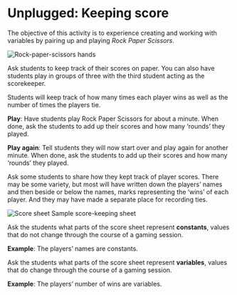 # Unplugged: Keeping score

The objective of this activity is to experience creating and working with variables by pairing up and playing _Rock Paper Scissors_.

![Rock-paper-scissors hands](/static/courses/csintro/variables/rps-sketch.jpg)

Ask students to keep track of their scores on paper. 
You can also have students play in groups of three with the third student acting as the scorekeeper.

Students will keep track of how many times each player wins as well as the number of times the players tie. 

**Play**: Have students play Rock Paper Scissors for about a minute. When done, ask the students to add up their scores and how many ‘rounds’ they played. 

**Play again**: Tell students they will now start over and play again for another minute. When done, ask the students to add up their scores and how many ‘rounds’ they played. 

Ask some students to share how they kept track of player scores. 
There may be some variety, but most will have written down the players’ names and then beside or below the names, marks representing the ‘wins’ of each player. And they may have made a separate place for recording ties.

![Score sheet](/static/courses/csintro/variables/mary-doug-score.jpg)
Sample score-keeping sheet

Ask the students what parts of the score sheet represent **constants**, values that do not change through the course of a gaming session.

**Example**: The players’ names are constants.

Ask the students what parts of the score sheet represent **variables**, values that do change through the course of a gaming session.

**Example**: The players’ number of wins are variables.
